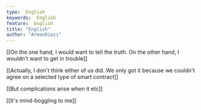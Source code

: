 ```yaml
---
type:  English
keywords:  English
feature:  English
title: "English"
author: "ArmanRiazi"
---
```



[[On the one hand, I would want to tell the truth. On the other hand, I wouldn't want to get in trouble]] 


[[Actually, I don't think either of us did. We only got it because we couldn't agree on a selected type of smart contract]]

[[But complications arise when it etc]]


[[It's mind-boggling to me]]